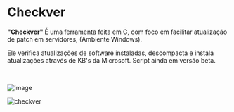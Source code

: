 <h1> Checkver</h1>

<p> <strong>"Checkver" </strong> É uma ferramenta feita em C, com foco em facilitar atualização de patch em servidores, (Ambiente Windows). </p>

<p> Ele verifica atualizações de software instaladas, descompacta e instala atualizações através de KB's da Microsoft. Script ainda em versão beta.</p>
<br> 

![image](https://github.com/oanderoficial/checkver/assets/32654298/400e1c8c-8310-4d90-ad6d-cc820724db66)

![checkver](https://github.com/oanderoficial/checkver/assets/32654298/00c863dd-9be0-4a2c-abe1-14bd7750713b)
